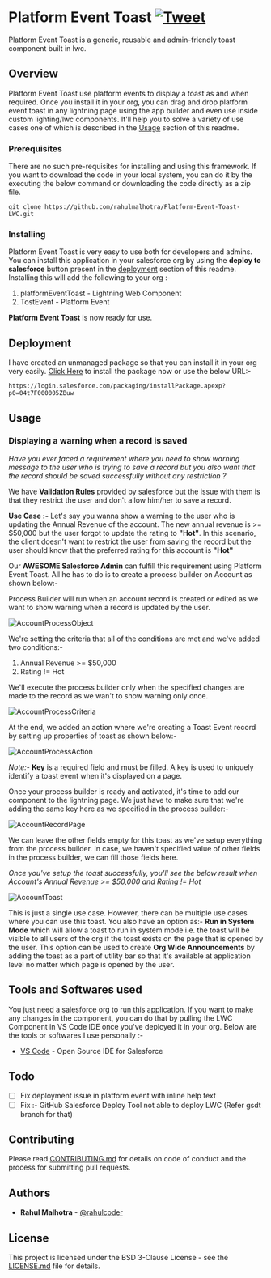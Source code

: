 # Platform Event Toast [![Tweet](https://img.shields.io/twitter/url/http/shields.io.svg?style=social&logo=twitter)](https://twitter.com/intent/tweet?text=Check%20out%20this%20amazing%20lwc%20toast%20component%20that%20uses%20platform%20events%20for%20real%20time%20notifications.%20&url=https://github.com/rahulmalhotra/Platform-Event-Toast-LWC&via=rahulcoder&hashtags=salesforce,sfdcstop,lightning,lwc,salesforceohana)

Platform Event Toast is a generic, reusable and admin-friendly toast component built in lwc.

## Overview

Platform Event Toast use platform events to display a toast as and when required. Once you install it in your org, you can drag and drop platform event toast in any lightning page using the app builder and even use inside custom lighting/lwc components. It'll help you to solve a variety of use cases one of which is described in the [Usage](#usage) section of this readme.

### Prerequisites

There are no such pre-requisites for installing and using this framework.
If you want to download the code in your local system, you can do it by the executing the below command or downloading the code directly as a zip file.

```
git clone https://github.com/rahulmalhotra/Platform-Event-Toast-LWC.git
```

### Installing

Platform Event Toast is very easy to use both for developers and admins. You can install this application in your salesforce org by using the **deploy to salesforce** button
present in the [deployment](#deployment) section of this readme. Installing this will add the following to your org :-

1. platformEventToast - Lightning Web Component
2. TostEvent - Platform Event

**Platform Event Toast** is now ready for use.

## Deployment

I have created an unmanaged package so that you can install it in your org very easily. <a href="https://login.salesforce.com/packaging/installPackage.apexp?p0=04t7F000005ZBuw">Click Here</a> to install the package now or use the below URL:-

```
https://login.salesforce.com/packaging/installPackage.apexp?p0=04t7F000005ZBuw
```

## Usage

### Displaying a warning when a record is saved

*Have you ever faced a requirement where you need to show warning message to the user who is trying to save a record but you also want that the record should be saved successfully without any restriction ?*

We have **Validation Rules** provided by salesforce but the issue with them is that they restrict the user and don't allow him/her to save a record.

**Use Case :-** Let's say you wanna show a warning to the user who is updating the Annual Revenue of the account. The new annual revenue is >= $50,000 but the user forgot to update the rating to **"Hot"**. In this scenario, the client doesn't want to restrict the user from saving the record but the user should know that the preferred rating for this account is **"Hot"**

Our **AWESOME Salesforce Admin** can fulfill this requirement using Platform Event Toast. All he has to do is to create a process builder on Account as shown below:-

Process Builder will run when an account record is created or edited as we want to show warning when a record is updated by the user.

![AccountProcessObject](https://github.com/rahulmalhotra/Platform-Event-Toast-LWC/blob/master/Images/AccountProcessObject.jpg)

We're setting the criteria that all of the conditions are met and we've added two conditions:-

1. Annual Revenue >= $50,000
2. Rating != Hot

We'll execute the process builder only when the specified changes are made to the record as we wan't to show warning only once.

![AccountProcessCriteria](https://github.com/rahulmalhotra/Platform-Event-Toast-LWC/blob/master/Images/AccountProcessCriteria.jpg)

At the end, we added an action where we're creating a Toast Event record by setting up properties of toast as shown below:-

![AccountProcessAction](https://github.com/rahulmalhotra/Platform-Event-Toast-LWC/blob/master/Images/AccountProcessAction.jpg)

*Note:-* **Key** is a required field and must be filled. A key is used to uniquely identify a toast event when it's displayed on a page.

Once your process builder is ready and activated, it's time to add our component to the lightning page. We just have to make sure that we're adding the same key here as we specified in the process builder:-

![AccountRecordPage](https://github.com/rahulmalhotra/Platform-Event-Toast-LWC/blob/master/Images/AccountRecordPage.jpg)

We can leave the other fields empty for this toast as we've setup everything from the process builder. In case, we haven't specified value of other fields in the process builder, we can fill those fields here.

*Once you've setup the toast successfully, you'll see the below result when Account's Annual Revenue >= $50,000 and Rating != Hot*

![AccountToast](https://github.com/rahulmalhotra/Platform-Event-Toast-LWC/blob/master/Images/AccountToast.jpg)

This is just a single use case. However, there can be multiple use cases where you can use this toast. You also have an option as:- **Run in System Mode** which will allow a toast to run in system mode i.e. the toast will be visible to all users of the org if the toast exists on the page that is opened by the user. This option can be used to create **Org Wide Announcements** by adding the toast as a part of utility bar so that it's available at application level no matter which page is opened by the user.

## Tools and Softwares used

You just need a salesforce org to run this application.
If you want to make any changes in the component, you can do that by pulling the LWC Component in VS Code IDE once you've deployed it in your org.
Below are the tools or softwares I use personally :-

* [VS Code](https://code.visualstudio.com) - Open Source IDE for Salesforce

## Todo

- [ ] Fix deployment issue in platform event with inline help text
- [ ] Fix :- GitHub Salesforce Deploy Tool not able to deploy LWC (Refer gsdt branch for that)

## Contributing

Please read [CONTRIBUTING.md](CONTRIBUTING.md) for details on code of conduct and the process for submitting pull requests.

## Authors

* **Rahul Malhotra** - [@rahulcoder](https://twitter.com/rahulcoder)

## License

This project is licensed under the BSD 3-Clause License - see the [LICENSE.md](LICENSE.md) file for details.
